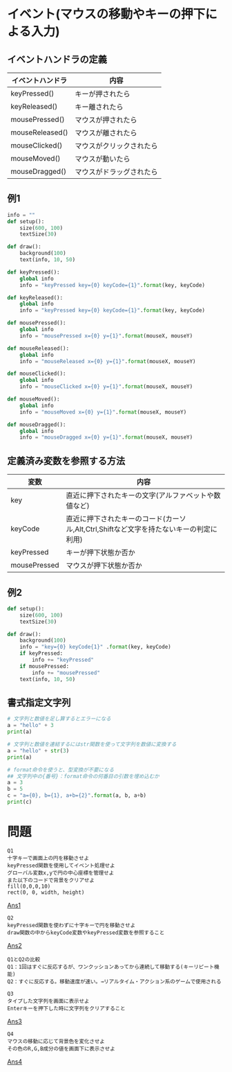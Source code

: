 # イベント(マウスの移動やキーの押下による入力)
## イベントハンドラの定義
|イベントハンドラ|内容|  
| ----- | ------ |
|keyPressed()|キーが押されたら|
|keyReleased()|キー離されたら|
|mousePressed()|マウスが押されたら|
|mouseReleased()|マウスが離されたら|
|mouseClicked()|マウスがクリックされたら|
|mouseMoved()|マウスが動いたら|
|mouseDragged()|マウスがドラッグされたら|

## 例1
```python
info = ""
def setup():
    size(600, 100)
    textSize(30)

def draw():
    background(100)
    text(info, 10, 50)

def keyPressed():
    global info
    info = "keyPressed key={0} keyCode={1}".format(key, keyCode)

def keyReleased():
    global info
    info = "keyPressed key={0} keyCode={1}".format(key, keyCode)

def mousePressed():
    global info
    info = "mousePressed x={0} y={1}".format(mouseX, mouseY) 

def mouseReleased():
    global info
    info = "mouseReleased x={0} y={1}".format(mouseX, mouseY) 

def mouseClicked():
    global info
    info = "mouseClicked x={0} y={1}".format(mouseX, mouseY) 

def mouseMoved():
    global info
    info = "mouseMoved x={0} y={1}".format(mouseX, mouseY) 

def mouseDragged():
    global info
    info = "mouseDragged x={0} y={1}".format(mouseX, mouseY) 
```
## 定義済み変数を参照する方法
|変数|内容|  
| ----- | ------ |
|key|直近に押下されたキーの文字(アルファベットや数値など)|
|keyCode|直近に押下されたキーのコード(カーソル,Alt,Ctrl,Shiftなど文字を持たないキーの判定に利用)|
|keyPressed|キーが押下状態か否か|
|mousePressed|マウスが押下状態か否か|

## 例2
```python
def setup():
    size(600, 100)
    textSize(30)

def draw():
    background(100)
    info = "key={0} keyCode{1}" .format(key, keyCode)
    if keyPressed:
        info += "keyPressed"
    if mousePressed:
        info += "mousePressed"
    text(info, 10, 50)
```

## 書式指定文字列
```python
# 文字列と数値を足し算するとエラーになる
a = "hello" + 3
print(a)

# 文字列と数値を連結するにはstr関数を使って文字列を数値に変換する
a = "hello" + str(3)
print(a)

# format命令を使うと、型変換が不要になる
## 文字列中の{番号}：format命令の何番目の引数を埋め込むか
a = 3
b = 5
c = "a={0}, b={1}, a+b={2}".format(a, b, a+b)
print(c)
```

# 問題
```
Q1
十字キーで画面上の円を移動させよ
keyPressed関数を使用してイベント処理せよ
グローバル変数x,yで円の中心座標を管理せよ
また以下のコードで背景をクリアせよ
fill(0,0,0,10)
rect(0, 0, width, height)
```
[Ans1](./answer1.pyde)

```
Q2
keyPressed関数を使わずに十字キーで円を移動させよ
draw関数の中からkeyCode変数やkeyPressed変数を参照すること
```
[Ans2](./answer2.pyde)

```
Q1とQ2の比較
Q1：1回はすぐに反応するが、ワンクッションあってから連続して移動する(キーリピート機能)
Q2：すぐに反応する。移動速度が速い。→リアルタイム・アクション系のゲームで使用される
```

```
Q3
タイプした文字列を画面に表示せよ
Enterキーを押下した時に文字列をクリアすること
```
[Ans3](./answer3.pyde)

```
Q4
マウスの移動に応じて背景色を変化させよ
その色のR,G,B成分の値を画面下に表示させよ
```
[Ans4](./answer4.pyde)
